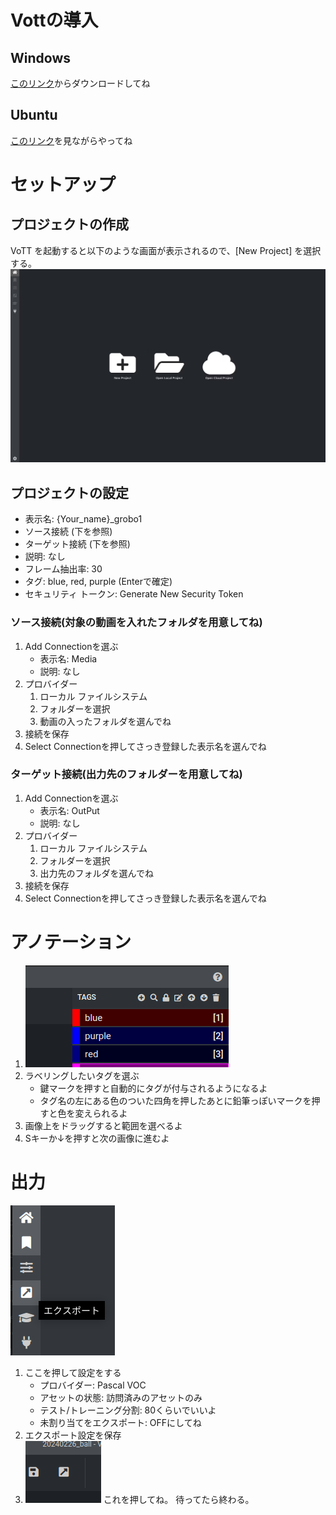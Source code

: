 # Vottの導入
## Windows
[このリンク](https://github.com/microsoft/VoTT/releases/download/v2.2.0/vott-2.2.0-win32.exe)からダウンロードしてね
## Ubuntu
[このリンク](https://masaki-note.com/2021/04/30/vott-install/)を見ながらやってね

# セットアップ
## プロジェクトの作成
VoTT を起動すると以下のような画面が表示されるので、[New Project] を選択する。
![step1](image.png)

## プロジェクトの設定
- 表示名: {Your_name}_grobo1
- ソース接続 (下を参照)
- ターゲット接続 (下を参照)
- 説明: なし
- フレーム抽出率: 30
- タグ: blue, red, purple (Enterで確定)
- セキュリティ トークン: Generate New Security Token

### ソース接続(対象の動画を入れたフォルダを用意してね)
1. Add Connectionを選ぶ
   - 表示名: Media
   - 説明: なし
2. プロバイダー
   1. ローカル ファイルシステム
   2. フォルダーを選択
   3. 動画の入ったフォルダを選んでね
3. 接続を保存
4. Select Connectionを押してさっき登録した表示名を選んでね

### ターゲット接続(出力先のフォルダーを用意してね)
1. Add Connectionを選ぶ
   - 表示名: OutPut
   - 説明: なし
2. プロバイダー
   1. ローカル ファイルシステム
   2. フォルダーを選択
   3. 出力先のフォルダを選んでね
3. 接続を保存
4. Select Connectionを押してさっき登録した表示名を選んでね

# アノテーション
1. ![step2](image-1.png)
2. ラベリングしたいタグを選ぶ
   - 鍵マークを押すと自動的にタグが付与されるようになるよ
   - タグ名の左にある色のついた四角を押したあとに鉛筆っぽいマークを押すと色を変えられるよ
3. 画像上をドラッグすると範囲を選べるよ
4. Sキーか↓を押すと次の画像に進むよ

# 出力
![step3](image-2.png)
1. ここを押して設定をする
   - プロバイダー: Pascal VOC
   - アセットの状態: 訪問済みのアセットのみ
   - テスト/トレーニング分割: 80くらいでいいよ
   - 未割り当てをエクスポート: OFFにしてね
2. エクスポート設定を保存
3.
    ![step4](image-3.png)
   これを押してね。
   待ってたら終わる。


